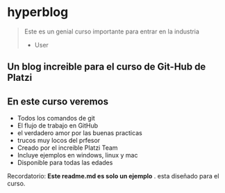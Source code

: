 # hyperblog
>Este es un genial curso
importante para entrar en la industria
> - User

## Un blog increible para el curso de Git-Hub de Platzi

## En este curso veremos
* Todos los comandos de git
* El flujo de trabajo en GitHub
* el verdadero amor por las buenas practicas
* trucos muy locos del prfesor
* Creado por el increible Platzi Team
* Incluye ejemplos en windows, linux y mac
* Disponible para todas las edades

Recordatorio: **Este readme.md es solo un 
ejemplo** . esta diseñado para el curso.
